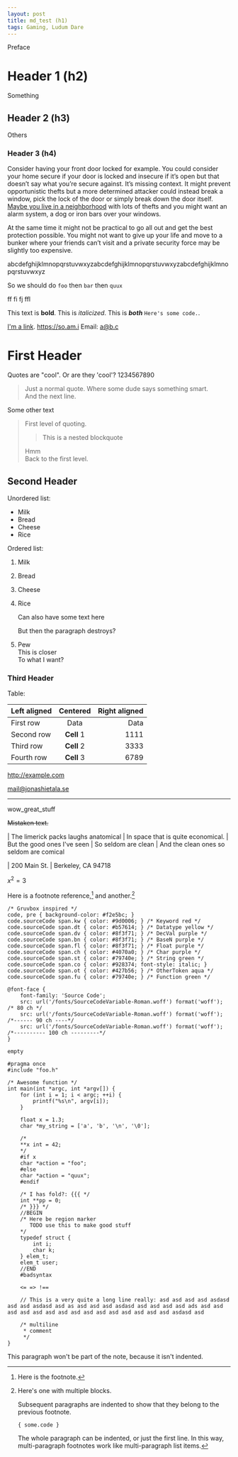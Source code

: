 ```yaml
---
layout: post
title: md_test (h1)
tags: Gaming, Ludum Dare
---
```


Preface

# Header 1 (h2)

Something

## Header 2 (h3)

Others

### Header 3 (h4)

Consider having your front door locked for example. You could consider your home secure if your door is locked and insecure if it’s open but that doesn’t say what you’re secure against. It’s missing context. It might prevent opportunistic thefts but a more determined attacker could instead break a window, pick the lock of the door or simply break down the door itself. [Maybe you live in a neighborhood](#) with lots of thefts and you might want an alarm system, a dog or iron bars over your windows.

At the same time it might not be practical to go all out and get the best protection possible. You might not want to give up your life and move to a bunker where your friends can’t visit and a private security force may be slightly too expensive.

abcdefghijklmnopqrstuvwxyzabcdefghijklmnopqrstuvwxyzabcdefghijklmnopqrstuvwxyz


So we should do `foo` then `bar` then `quux`

ff fi fj ffl

This text is **bold**. This is *italicized*. This is ***both*** `Here's some code.`.

[I'm a link](asdf). <https://so.am.i> Email: <a@b.c>

# First Header

Quotes are "cool". Or are they 'cool'? 1234567890

> Just a normal quote. Where some dude says something smart.  
> And the next line.

Some other text

> First level of quoting.
>
> > This is a nested blockquote
>
> Hmm  
> Back to the first level.

## Second Header ##

Unordered list:

* Milk
* Bread
* Cheese
* Rice

Ordered list:

1. Milk
2. Bread
3. Cheese
5. Rice

    Can also have some text here

    But then the paragraph destroys?
6. Pew  
    This is closer  
    To what I want?

### Third Header ###

Table:

| Left aligned | Centered      | Right aligned |
| :----------- | :-----------: | -----------:  |
| First row    | Data          | Data          |
| Second row   | **Cell** 1    | 1111          |
| Third row    | **Cell** 2    | 3333          |
| Fourth row   | **Cell** 3    | 6789          |

<http://example.com>

<mail@jonashietala.se>

------------------

wow_great_stuff

~~Mistaken text.~~

| The limerick packs laughs anatomical
| In space that is quite economical.
|    But the good ones I've seen
|    So seldom are clean
| And the clean ones so seldom are comical

| 200 Main St.
| Berkeley, CA 94718

$x^2 = 3$

Here is a footnote reference,[^1] and another.[^longnote]

```{.css}
/* Gruvbox inspired */
code, pre { background-color: #f2e5bc; }
code.sourceCode span.kw { color: #9d0006; } /* Keyword red */
code.sourceCode span.dt { color: #b57614; } /* Datatype yellow */
code.sourceCode span.dv { color: #8f3f71; } /* DecVal purple */
code.sourceCode span.bn { color: #8f3f71; } /* BaseN purple */
code.sourceCode span.fl { color: #8f3f71; } /* Float purple */
code.sourceCode span.ch { color: #4070a0; } /* Char purple */
code.sourceCode span.st { color: #79740e; } /* String green */
code.sourceCode span.co { color: #928374; font-style: italic; }
code.sourceCode span.ot { color: #427b56; } /* OtherToken aqua */
code.sourceCode span.fu { color: #79740e; } /* Function green */
```

```{.css}
@font-face {
    font-family: 'Source Code';
    src: url('/fonts/SourceCodeVariable-Roman.woff') format('woff'); /* 80 ch */
    src: url('/fonts/SourceCodeVariable-Roman.woff') format('woff'); /*------ 90 ch ----*/
    src: url('/fonts/SourceCodeVariable-Roman.woff') format('woff'); /*---------- 100 ch ---------*/
}
```

```
empty
```

```{.C}
#pragma once
#include "foo.h"

/* Awesome function */
int main(int *argc, int *argv[]) {
    for (int i = 1; i < argc; ++i) {
        printf("%s\n", argv[i]);
    }

    float x = 1.3;
    char *my_string = ['a', 'b', '\n', '\0'];

    /*
    **x int = 42;
    */
    #if x
    char *action = "foo";
    #else
    char *action = "quux";
    #endif

    /* I has fold?: {{{ */
    int **pp = 0;
    /* }}} */
    //BEGIN
    /* Here be region marker 
       TODO use this to make good stuff
    */
    typedef struct {
        int i;
        char k;
    } elem_t;
    elem_t user;
    //END
    #badsyntax

    <= => !==

    // This is a very quite a long line really: asd asd asd asd asdasd asd asd asdasd asd as asd asd asd asdasd asd asd asd asd ads asd asd asd asd asd asd asd asd asd asd asd asd asd asd asd asdasd asd 

    /* multiline
     * comment
     */
}
```

[^1]: Here is the footnote.

[^longnote]: Here's one with multiple blocks.

    Subsequent paragraphs are indented to show that they
belong to the previous footnote.

        { some.code }

    The whole paragraph can be indented, or just the first
    line.  In this way, multi-paragraph footnotes work like
    multi-paragraph list items.

This paragraph won't be part of the note, because it
isn't indented.

